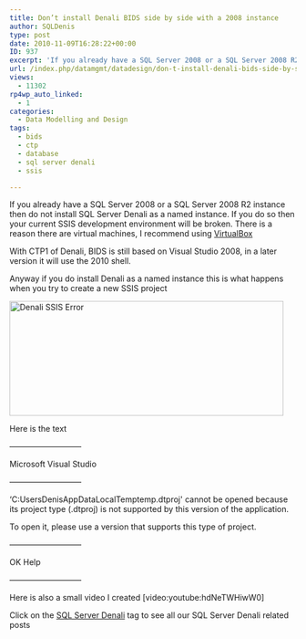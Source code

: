 ```yaml
---
title: Don’t install Denali BIDS side by side with a 2008 instance
author: SQLDenis
type: post
date: 2010-11-09T16:28:22+00:00
ID: 937
excerpt: 'If you already have a SQL Server 2008 or a SQL Server 2008 R2 instance then do not install SQL Server Denali as a named instance. If you do so then your current SSIS development environment will be broken. There is a reason there are virtual machines, I&hellip;'
url: /index.php/datamgmt/datadesign/don-t-install-denali-bids-side-by-side-w/
views:
  - 11302
rp4wp_auto_linked:
  - 1
categories:
  - Data Modelling and Design
tags:
  - bids
  - ctp
  - database
  - sql server denali
  - ssis

---
```

If you already have a SQL Server 2008 or a SQL Server 2008 R2 instance then do not install SQL Server Denali as a named instance. If you do so then your current SSIS development environment will be broken. There is a reason there are virtual machines, I recommend using [VirtualBox][1]

With CTP1 of Denali, BIDS is still based on Visual Studio 2008, in a later version it will use the 2010 shell.

Anyway if you do install Denali as a named instance this is what happens when you try to create a new SSIS project

[<img src="http://farm2.static.flickr.com/1079/5151504623_2289d67254.jpg" width="481" height="201" alt="Denali SSIS Error" />][2]

Here is the text

&#8212;&#8212;&#8212;&#8212;&#8212;&#8212;&#8212;&#8212;&#8212;
  
Microsoft Visual Studio
  
&#8212;&#8212;&#8212;&#8212;&#8212;&#8212;&#8212;&#8212;&#8212;
  
&#8216;C:UsersDenisAppDataLocalTemptemp.dtproj' cannot be opened because its project type (.dtproj) is not supported by this version of the application. 

To open it, please use a version that supports this type of project.
  
&#8212;&#8212;&#8212;&#8212;&#8212;&#8212;&#8212;&#8212;&#8212;
  
OK Help
  
&#8212;&#8212;&#8212;&#8212;&#8212;&#8212;&#8212;&#8212;&#8212;

Here is also a small video I created [video:youtube:hdNeTWHiwW0] 

Click on the [SQL Server Denali][3] tag to see all our SQL Server Denali related posts

 [1]: http://www.virtualbox.org/
 [2]: http://www.flickr.com/photos/denisgobo/5151504623/ "Denali SSIS Error by Denis Gobo, on Flickr"
 [3]: /index.php/All/sql+server+denali: